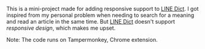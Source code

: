 This is a mini-project made for adding responsive support to [LINE Dict](https://dict.naver.com/linedict). I got inspired from my personal problem when needing to search for a meaning and read an article in the same time. But [LINE Dict](https://dict.naver.com/linedict) doesn't support *responsive design*, which makes me upset. 

Note: The code runs on Tampermonkey, Chrome extension.
